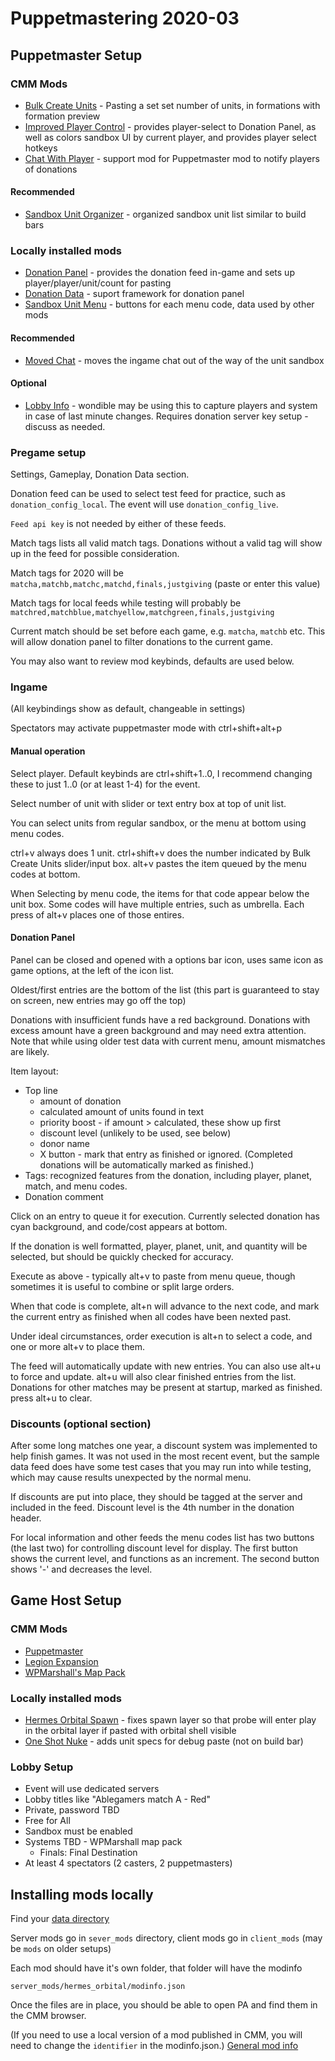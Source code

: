 # Puppetmastering 2020-03

## Puppetmaster Setup

### CMM Mods

- [Bulk Create Units](https://forums.planetaryannihilation.com/threads/rel-bulk-create-units-2-2-0.62492/) - Pasting a set set number of units, in formations with formation preview
- [Improved Player Control](https://forums.planetaryannihilation.com/threads/rel-improved-player-control-1-5-0-105067.62472/) - provides player-select to Donation Panel, as well as colors sandbox UI by current player, and provides player select hotkeys
- [Chat With Player](https://forums.planetaryannihilation.com/threads/rel-chat-with-player.70434/) - support mod for Puppetmaster mod to notify players of donations

#### Recommended

- [Sandbox Unit Organizer](https://forums.planetaryannihilation.com/threads/rel-sandbox-unit-organizer-1-7-2.62310/) - organized sandbox unit list similar to build bars

### Locally installed mods

- [Donation Panel](https://github.com/JustinLove/donation_panel) - provides the donation feed in-game and sets up player/player/unit/count for pasting
- [Donation Data](https://github.com/JustinLove/donation_data) - suport framework for donation panel
- [Sandbox Unit Menu](https://github.com/JustinLove/sandbox_unit_menu) - buttons for each menu code, data used by other mods

#### Recommended

- [Moved Chat](https://github.com/JustinLove/moved_chat) - moves the ingame chat out of the way of the unit sandbox

#### Optional

- [Lobby Info](https://github.com/JustinLove/lobby_info) - wondible may be using this to capture players and system in case of last minute changes. Requires donation server key setup - discuss as needed.

### Pregame setup

Settings, Gameplay, Donation Data section.

Donation feed can be used to select test feed for practice, such as `donation_config_local`. The event will use `donation_config_live`.

`Feed api key` is not needed by either of these feeds.

Match tags lists all valid match tags. Donations without a valid tag will show up in the feed for possible consideration.

Match tags for 2020 will be `matcha,matchb,matchc,matchd,finals,justgiving` (paste or enter this value)

Match tags for local feeds while testing will probably be `matchred,matchblue,matchyellow,matchgreen,finals,justgiving`

Current match should be set before each game, e.g. `matcha`, `matchb` etc. This will allow donation panel to filter donations to the current game.

You may also want to review mod keybinds, defaults are used below.

### Ingame

(All keybindings show as default, changeable in settings)

Spectators may activate puppetmaster mode with ctrl+shift+alt+p

#### Manual operation

Select player. Default keybinds are ctrl+shift+1..0, I recommend changing these to just 1..0 (or at least 1-4) for the event.

Select number of unit with slider or text entry box at top of unit list.

You can select units from regular sandbox, or the menu at bottom using menu codes.

ctrl+v always does 1 unit.
ctrl+shift+v does the number indicated by Bulk Create Units slider/input box.
alt+v pastes the item queued by the menu codes at bottom.

When Selecting by menu code, the items for that code appear below the unit box. Some codes will have multiple entries, such as umbrella. Each press of alt+v places one of those entires.

#### Donation Panel

Panel can be closed and opened with a options bar icon, uses same icon as game options, at the left of the icon list.

Oldest/first entries are the bottom of the list (this part is guaranteed to stay on screen, new entries may go off the top)

Donations with insufficient funds have a red background. Donations with excess amount have a green background and may need extra attention. Note that while using older test data with current menu, amount mismatches are likely.

Item layout:
  - Top line
    - amount of donation
    - calculated amount of units found in text
    - priority boost - if amount > calculated, these show up first
    - discount level (unlikely to be used, see below)
    - donor name
    - X button - mark that entry as finished or ignored. (Completed donations will be automatically marked as finished.)
  - Tags: recognized features from the donation, including player, planet, match, and menu codes.
  - Donation comment

Click on an entry to queue it for execution. Currently selected donation has cyan background, and code/cost appears at bottom.

If the donation is well formatted, player, planet, unit, and quantity will be selected, but should be quickly checked for accuracy.

Execute as above - typically alt+v to paste from menu queue, though sometimes it is useful to combine or split large orders.

When that code is complete, alt+n will advance to the next code, and mark the current entry as finished when all codes have been nexted past.

Under ideal circumstances, order execution is alt+n to select a code, and one or more alt+v to place them.

The feed will automatically update with new entries. You can also use alt+u to force and update. alt+u will also clear finished entries from the list. Donations for other matches may be present at startup, marked as finished. press alt+u to clear.

### Discounts (optional section)

After some long matches one year, a discount system was implemented to help finish games. It was not used in the most recent event, but the sample data feed does have some test cases that you may run into while testing, which may cause results unexpected by the normal menu.

If discounts are put into place, they should be tagged at the server and included in the feed. Discount level is the 4th number in the donation header.

For local information and other feeds the menu codes list has two buttons (the last two) for controlling discount level for display. The first button shows the current level, and functions as an increment. The second button shows '-' and decreases the level.

## Game Host Setup

### CMM Mods

- [Puppetmaster](https://forums.planetaryannihilation.com/threads/rel-server-puppetmaster-3-3-0.62534/)
- [Legion Expansion](https://forums.planetaryannihilation.com/threads/rel-legion-expansion-released.71680/)
- [WPMarshall's Map Pack](https://forums.planetaryannihilation.com/threads/wpmarshalls-map-pack-update-12-01-19.71597/)

### Locally installed mods

- [Hermes Orbital Spawn](https://github.com/JustinLove/hermes_orbital_spawn) - fixes spawn layer so that probe will enter play in the orbital layer if pasted with orbital shell visible
- [One Shot Nuke](https://github.com/JustinLove/one_shot_nukes) - adds unit specs for debug paste (not on build bar)

### Lobby Setup

- Event will use dedicated servers
- Lobby titles like "Ablegamers match A - Red"
- Private, password TBD
- Free for All
- Sandbox must be enabled
- Systems TBD - WPMarshall map pack
  - Finals: Final Destination
- At least 4 spectators (2 casters, 2 puppetmasters)

## Installing mods locally

Find your [data directory](https://wiki.palobby.com/wiki/Planetary_Annihilation_Data_Directory)

Server mods go in `sever_mods` directory, client mods go in `client_mods` (may be `mods` on older setups)

Each mod should have it's own folder, that folder will have the modinfo

`server_mods/hermes_orbital/modinfo.json`

Once the files are in place, you should be able to open PA and find them in the CMM browser.

(If you need to use a local version of a mod published in CMM, you will need to change the `identifier` in the modinfo.json.)  [General mod info](https://wiki.palobby.com/wiki/Creating_Your_First_Planetary_Annihilation_Mod)

